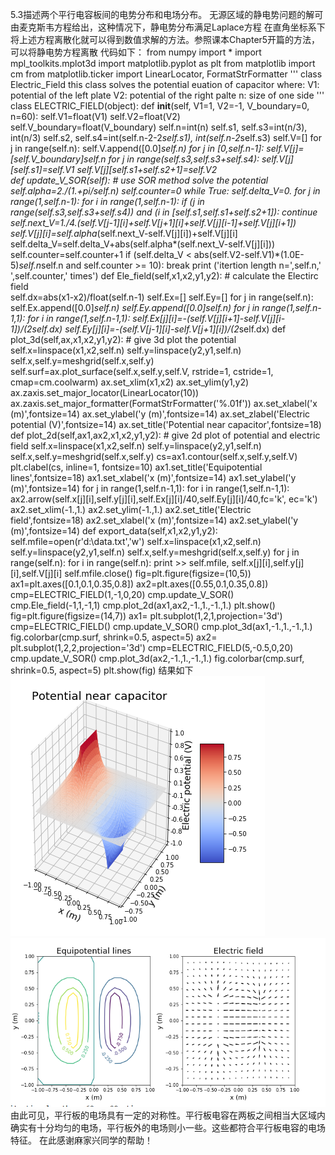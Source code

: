 5.3描述两个平行电容板间的电势分布和电场分布。
无源区域的静电势问题的解可由麦克斯韦方程给出，这种情况下，静电势分布满足Laplace方程 
在直角坐标系下将上述方程离散化就可以得到数值求解的方法。参照课本Chapter5开篇的方法，可以将静电势方程离散
代码如下：
from numpy import *
import mpl_toolkits.mplot3d
import matplotlib.pyplot as plt
from matplotlib import cm
from matplotlib.ticker import LinearLocator, FormatStrFormatter
'''
class Electric_Field
this class solves the potential euation of capacitor
where: 
              V1: potential of the left plate
              V2: potential of the right palte
              n: size of one side
'''
class ELECTRIC_FIELD(object):
    def __init__(self, V1=1, V2=-1, V_boundary=0, n=60):
        self.V1=float(V1)
        self.V2=float(V2)
        self.V_boundary=float(V_boundary)
        self.n=int(n)
        self.s1, self.s3=int(n/3), int(n/3)
        self.s2, self.s4=int(self.n-2-2*self.s1), int(self.n-2*self.s3)
        self.V=[]
        for j in range(self.n):
            self.V.append([0.0]*self.n)
        for j in [0,self.n-1]:
            self.V[j]=[self.V_boundary]*self.n
        for j in range(self.s3,self.s3+self.s4):
            self.V[j][self.s1]=self.V1
            self.V[j][self.s1+self.s2+1]=self.V2            
    def update_V_SOR(self):       # use SOR method solve the potential
        self.alpha=2./(1.+pi/self.n)
        self.counter=0
        while True:
            self.delta_V=0.
            for j in range(1,self.n-1):
                for i in range(1,self.n-1):
                    if (j in range(self.s3,self.s3+self.s4)) and (i in [self.s1,self.s1+self.s2+1]):
                        continue
                    self.next_V=1./4.*(self.V[j-1][i]+self.V[j+1][i]+self.V[j][i-1]+self.V[j][i+1])
                    self.V[j][i]=self.alpha*(self.next_V-self.V[j][i])+self.V[j][i]
                    self.delta_V=self.delta_V+abs(self.alpha*(self.next_V-self.V[j][i]))
            self.counter=self.counter+1
            if (self.delta_V < abs(self.V2-self.V1)*(1.0E-5)*self.n*self.n and self.counter >= 10):
                break
        print ('itertion length n=',self.n,'  ',self.counter,' times')
    def Ele_field(self,x1,x2,y1,y2):    # calculate the Electirc field  
        self.dx=abs(x1-x2)/float(self.n-1)
        self.Ex=[]
        self.Ey=[]
        for j in range(self.n):
            self.Ex.append([0.0]*self.n)
            self.Ey.append([0.0]*self.n)
        for j in range(1,self.n-1,1):
            for i in range(1,self.n-1,1):
                self.Ex[j][i]=-(self.V[j][i+1]-self.V[j][i-1])/(2*self.dx)
                self.Ey[j][i]=-(self.V[j-1][i]-self.V[j+1][i])/(2*self.dx)
    def plot_3d(self,ax,x1,x2,y1,y2):   # give 3d plot the potential
        self.x=linspace(x1,x2,self.n)
        self.y=linspace(y2,y1,self.n)
        self.x,self.y=meshgrid(self.x,self.y)
        self.surf=ax.plot_surface(self.x,self.y,self.V, rstride=1, cstride=1, cmap=cm.coolwarm)
        ax.set_xlim(x1,x2)
        ax.set_ylim(y1,y2)
        ax.zaxis.set_major_locator(LinearLocator(10))
        ax.zaxis.set_major_formatter(FormatStrFormatter('%.01f'))
        ax.set_xlabel('x (m)',fontsize=14)
        ax.set_ylabel('y (m)',fontsize=14)
        ax.set_zlabel('Electric potential (V)',fontsize=14)
        ax.set_title('Potential near capacitor',fontsize=18)
    def plot_2d(self,ax1,ax2,x1,x2,y1,y2):    # give 2d plot of potential and electric field
        self.x=linspace(x1,x2,self.n)
        self.y=linspace(y2,y1,self.n)
        self.x,self.y=meshgrid(self.x,self.y)
        cs=ax1.contour(self.x,self.y,self.V)
        plt.clabel(cs, inline=1, fontsize=10)
        ax1.set_title('Equipotential lines',fontsize=18)
        ax1.set_xlabel('x (m)',fontsize=14)
        ax1.set_ylabel('y (m)',fontsize=14)
        for j in range(1,self.n-1,1):
            for i in range(1,self.n-1,1):
                ax2.arrow(self.x[j][i],self.y[j][i],self.Ex[j][i]/40,self.Ey[j][i]/40,fc='k', ec='k')             
        ax2.set_xlim(-1.,1.)
        ax2.set_ylim(-1.,1.)
        ax2.set_title('Electric field',fontsize=18)
        ax2.set_xlabel('x (m)',fontsize=14)
        ax2.set_ylabel('y (m)',fontsize=14)
    def export_data(self,x1,x2,y1,y2):
        self.mfile=open(r'd:\data.txt','w')
        self.x=linspace(x1,x2,self.n)
        self.y=linspace(y2,y1,self.n)
        self.x,self.y=meshgrid(self.x,self.y)
        for j in range(self.n):
            for i in range(self.n):
                print >> self.mfile, self.x[j][i],self.y[j][i],self.V[j][i]
        self.mfile.close()
fig=plt.figure(figsize=(10,5))
ax1=plt.axes([0.1,0.1,0.35,0.8])
ax2=plt.axes([0.55,0.1,0.35,0.8])
cmp=ELECTRIC_FIELD(1,-1,0,20)
cmp.update_V_SOR()
cmp.Ele_field(-1,1,-1,1)
cmp.plot_2d(ax1,ax2,-1.,1.,-1.,1.)
plt.show()     
fig=plt.figure(figsize=(14,7))
ax1= plt.subplot(1,2,1,projection='3d')
cmp=ELECTRIC_FIELD()
cmp.update_V_SOR()
cmp.plot_3d(ax1,-1.,1.,-1.,1.)
fig.colorbar(cmp.surf, shrink=0.5, aspect=5)
ax2= plt.subplot(1,2,2,projection='3d')
cmp=ELECTRIC_FIELD(5,-0.5,0,20)
cmp.update_V_SOR()
cmp.plot_3d(ax2,-1.,1.,-1.,1.)
fig.colorbar(cmp.surf, shrink=0.5, aspect=5)
plt.show(fig)
结果如下
![image](https://github.com/whuttzg/computationalphysics_N2015301510092/blob/master/Exercise_11%2001.png)
![image](https://github.com/whuttzg/computationalphysics_N2015301510092/blob/master/Exercise_11%2002.png)
由此可见，平行板的电场具有一定的对称性。平行板电容在两板之间相当大区域内确实有十分均匀的电场，平行板外的电场则小一些。这些都符合平行板电容的电场特征。
在此感谢麻家兴同学的帮助！
